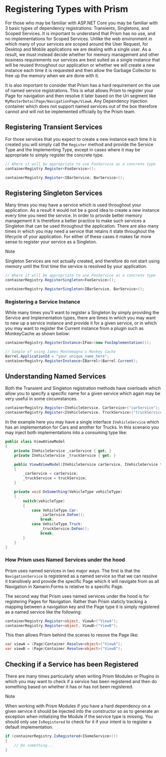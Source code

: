 # Registering Types with Prism

For those who may be familiar with ASP.NET Core you may be familiar with 3 basic types of dependency registrations: Transients, Singletons, and Scoped Services. It is important to understand that Prism has no use, and no implementations for Scoped Services. Unlike the web environment in which many of your services are scoped around the User Request, for Desktop and Mobile applications we are dealing with a single user. As a result, we must instead decide whether for memory management and other business requirements our services are best suited as a single instance that will be reused throughout our application or whether we will create a new instance each time it is requested and then allow the Garbage Collector to free up the memory when we are done with it.

It is also important to consider that Prism has a hard requirement on the use of named service registrations. This is what allows Prism to register your Page for navigation and then resolve it later based on the Uri segment like `MyMasterDetailPage/NavigationPage/ViewA`. Any Dependency Injection container which does not support named services out of the box therefore cannot and will not be implemented officially by the Prism team.

## Registering Transient Services

For those services that you expect to create a new instance each time it is created you will simply call the `Register` method and provide the Service Type and the Implementing Type, except in cases where it may be appropriate to simply register the concrete type.

```cs
// Where it will be appropriate to use FooService as a concrete type
containerRegistry.Register<FooService>();

containerRegistry.Register<IBarService, BarService>();
```

## Registering Singleton Services

Many times you may have a service which is used throughout your application. As a result it would not be a good idea to create a new instance every time you need the service. In order to provide better memory management it is therefore a better practice to make such services a Singleton that can be used throughout the application. There are also many times in which you may need a service that retains it state throughout the lifecycle of your application. For either of these cases it makes far more sense to register your service as a Singleton.

> [!NOTE]
> Singleton Services are not actually created, and therefore do not start using memory until the first time the service is resolved by your application.

```cs
// Where it will be appropriate to use FooService as a concrete type
containerRegistry.RegisterSingleton<FooService>();

containerRegistry.RegisterSingleton<IBarService, BarService>();
```

### Registering a Service Instance

While many times you'll want to register a Singleton by simply providing the Service and Implementation types, there are times in which you may want to new up a service instance and provide it for a given service, or in which you may want to register the Current instance from a plugin such as MonkeyCache as shown below:

```cs
containerRegistry.RegisterInstance<IFoo>(new FooImplementation());

// Sample of using James Montemagno's Monkey Cache
Barrel.ApplicationId = "your_unique_name_here";
containerRegistry.RegisterInstance<IBarrel>(Barrel.Current);
```

## Understanding Named Services

Both the Transient and Singleton registration methods have overloads which allow you to specify a specific name for a given service which again may be very useful in some circumstances.

```cs
containerRegistry.Register<IVehicleService, CarService>("carService");
containerRegistry.Register<IVehicleService, TruckService>("truckService");
```

In the example here you may have a single interface `IVehicleService` which has an implementation for Cars and another for Trucks. In this scenario you may inject both implementations into a consuming type like:

```cs
public class ViewAViewModel
{
    private IVehicleService _carService { get; }
    private IVehicleService _truckService { get; }

    public ViewAViewModel(IVehicleService carService, IVehicleService truckService)
    {
        _carService = carService;
        _truckService = truckService;
    }

    private void DoSomething(VehicleType vehicleType)
    {
        switch(vehicleType)
        {
            case VehicleType.Car:
                _carService.DoFoo();
                break;
            case VehicleType.Truck:
                _truckService.DoFoo();
                break;
        }
    }
}
```

### How Prism uses Named Services under the hood

Prism uses named services in two major ways. The first is that the `NavigationService` is registered as a named service so that we can resolve it transitively and provide the specific Page which it will navigate from as all Navigation in Xamarin.Forms is relative to a specific Page.

The second way that Prism uses named services under the hood is for registering Pages for Navigation. Rather than Prism staticly tracking a mapping between a navigation key and the Page type it is simply registered as a named service like the following:

```cs
containerRegistry.Register<object, ViewA>("ViewA");
containerRegistry.Register<object, ViewB>("ViewB");
```

This then allows Prism behind the scenes to resove the Page like:

```cs
var viewA = (Page)Container.Resolve<object>("ViewA");
var viewB = (Page)Container.Resolve<object>("ViewB");
```

## Checking if a Service has been Registered

There are many times particularly when writing Prism Modules or Plugins in which you may want to check if a service has been registered and then do something based on whether it has or has not been registered.

> [!NOTE]
> When working with Prism Modules if you have a hard dependency on a given service it should be injected into the constructor so as to generate an exception when initializing the Module if the service type is missing. You should only use `IsRegistered` to check for it if your intent is to register a default implementation.

```cs
if (containerRegistry.IsRegistered<ISomeService>())
{
    // Do something...
}
```
